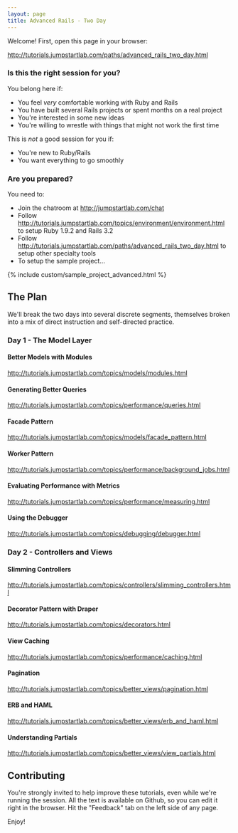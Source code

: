 ```yaml
---
layout: page
title: Advanced Rails - Two Day
---
```


Welcome! First, open this page in your browser:

http://tutorials.jumpstartlab.com/paths/advanced_rails_two_day.html

### Is this the right session for you?

You belong here if:

* You feel *very* comfortable working with Ruby and Rails
* You have built several Rails projects or spent months on a real project
* You're interested in some new ideas
* You're willing to wrestle with things that might not work the first time

This is *not* a good session for you if:

* You're new to Ruby/Rails
* You want everything to go smoothly

### Are you prepared?

You need to:

* Join the chatroom at http://jumpstartlab.com/chat
* Follow http://tutorials.jumpstartlab.com/topics/environment/environment.html to setup Ruby 1.9.2 and Rails 3.2
* Follow http://tutorials.jumpstartlab.com/paths/advanced_rails_two_day.html to setup other specialty tools
* To setup the sample project...

{% include custom/sample_project_advanced.html %}

## The Plan

We'll break the two days into several discrete segments, themselves broken into a mix of direct instruction and self-directed practice.

### Day 1 - The Model Layer

#### Better Models with Modules

http://tutorials.jumpstartlab.com/topics/models/modules.html

#### Generating Better Queries

http://tutorials.jumpstartlab.com/topics/performance/queries.html

#### Facade Pattern

http://tutorials.jumpstartlab.com/topics/models/facade_pattern.html

#### Worker Pattern

http://tutorials.jumpstartlab.com/topics/performance/background_jobs.html

#### Evaluating Performance with Metrics

http://tutorials.jumpstartlab.com/topics/performance/measuring.html

#### Using the Debugger

http://tutorials.jumpstartlab.com/topics/debugging/debugger.html

### Day 2 - Controllers and Views

#### Slimming Controllers

http://tutorials.jumpstartlab.com/topics/controllers/slimming_controllers.html

#### Decorator Pattern with Draper

http://tutorials.jumpstartlab.com/topics/decorators.html

#### View Caching

http://tutorials.jumpstartlab.com/topics/performance/caching.html

#### Pagination

http://tutorials.jumpstartlab.com/topics/better_views/pagination.html

#### ERB and HAML

http://tutorials.jumpstartlab.com/topics/better_views/erb_and_haml.html

#### Understanding Partials

http://tutorials.jumpstartlab.com/topics/better_views/view_partials.html

## Contributing

You're strongly invited to help improve these tutorials, even while we're running the session. All the text is available on Github, so you can edit it right in the browser. Hit the "Feedback" tab on the left side of any page.

Enjoy!